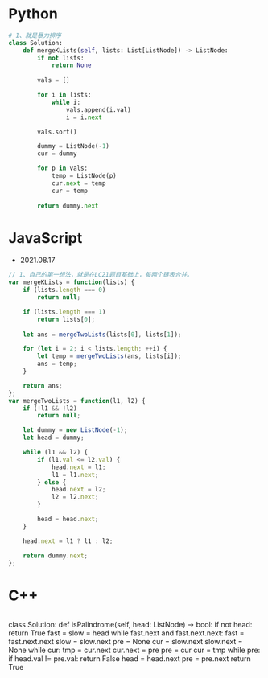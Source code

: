 # Python 

```python
# 1、就是暴力排序
class Solution:
    def mergeKLists(self, lists: List[ListNode]) -> ListNode:
        if not lists:
            return None
        
        vals = []

        for i in lists:
            while i:
                vals.append(i.val)
                i = i.next

        vals.sort()

        dummy = ListNode(-1)
        cur = dummy

        for p in vals:
            temp = ListNode(p)
            cur.next = temp
            cur = temp
        
        return dummy.next

```


# JavaScript

- 2021.08.17

```js
// 1、自己的第一想法，就是在LC21题目基础上，每两个链表合并。
var mergeKLists = function(lists) {
    if (lists.length === 0)
        return null;

    if (lists.length === 1)
        return lists[0];
    
    let ans = mergeTwoLists(lists[0], lists[1]);

    for (let i = 2; i < lists.length; ++i) {
        let temp = mergeTwoLists(ans, lists[i]);
        ans = temp;
    }

    return ans;
};
var mergeTwoLists = function(l1, l2) {
    if (!l1 && !l2)
        return null;

    let dummy = new ListNode(-1);
    let head = dummy;

    while (l1 && l2) {
        if (l1.val <= l2.val) {
            head.next = l1;
            l1 = l1.next;
        } else {
            head.next = l2;
            l2 = l2.next;
        }

        head = head.next;
    }

    head.next = l1 ? l1 : l2;

    return dummy.next;
};
```

# C++

```C++
```

class Solution:
    def isPalindrome(self, head: ListNode) -> bool:
        if not head:
            return True
        fast = slow = head
        while fast.next and fast.next.next:
            fast = fast.next.next
            slow = slow.next
        pre = None
        cur = slow.next
        slow.next = None
        while cur:
            tmp = cur.next
            cur.next = pre
            pre = cur
            cur = tmp
        while pre:
            if head.val != pre.val:
                return False
            head = head.next
            pre = pre.next
        return True
